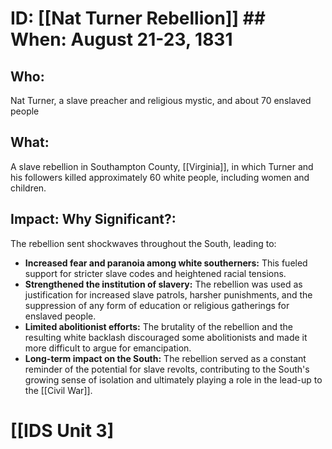 # ID: [[Nat Turner Rebellion]] ## When: August 21-23, 1831
## Who: 
Nat Turner, a slave preacher and religious mystic, and about 70 enslaved people
## What: 
A slave rebellion in Southampton County, [[Virginia]], in which Turner and his followers killed approximately 60 white people, including women and children. 
## Impact: Why Significant?: 
The rebellion sent shockwaves throughout the South, leading to:
* **Increased fear and paranoia among white southerners:** This fueled support for stricter slave codes and heightened racial tensions.
* **Strengthened the institution of slavery:** The rebellion was used as justification for increased slave patrols, harsher punishments, and the suppression of any form of education or religious gatherings for enslaved people.
* **Limited abolitionist efforts:** The brutality of the rebellion and the resulting white backlash discouraged some abolitionists and made it more difficult to argue for emancipation.
* **Long-term impact on the South:** The rebellion served as a constant reminder of the potential for slave revolts, contributing to the South's growing sense of isolation and ultimately playing a role in the lead-up to the [[Civil War]]. 

# [[IDS Unit 3]